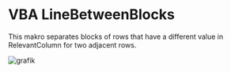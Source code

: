 # VBA LineBetweenBlocks
This makro separates blocks of rows that have a different value in RelevantColumn for two adjacent rows. 




![grafik](https://user-images.githubusercontent.com/78645935/118372641-03a74780-b5b3-11eb-993a-dacc1bb65746.png)
